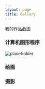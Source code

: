 ```yaml
---
layout: page
title: Gallery
---
```

我的作品截图

### 计算机图形程序
![placeholder](https://raw.githubusercontent.com/gameknife/gameknife.github.io/master/images/out1.jpg "Large example image")

### 绘画

### 摄影
